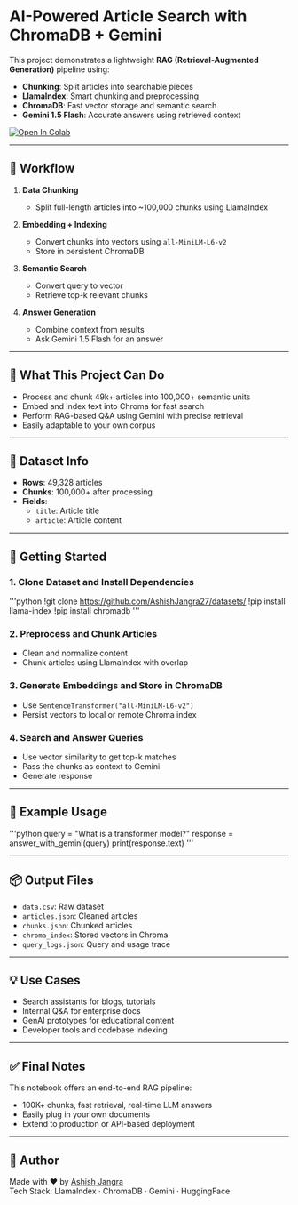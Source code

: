 # AI-Powered Article Search with ChromaDB + Gemini

This project demonstrates a lightweight **RAG (Retrieval-Augmented Generation)** pipeline using:

- **Chunking**: Split articles into searchable pieces  
- **LlamaIndex**: Smart chunking and preprocessing  
- **ChromaDB**: Fast vector storage and semantic search  
- **Gemini 1.5 Flash**: Accurate answers using retrieved context  

[![Open In Colab](https://colab.research.google.com/assets/colab-badge.svg)](https://colab.research.google.com/drive/1aA6syFDGM_ME7hStWoQRb2VtgkugkJmU?usp=sharing)

---

## 🔄 Workflow

1. **Data Chunking**
   - Split full-length articles into ~100,000 chunks using LlamaIndex

2. **Embedding + Indexing**
   - Convert chunks into vectors using `all-MiniLM-L6-v2`  
   - Store in persistent ChromaDB

3. **Semantic Search**
   - Convert query to vector  
   - Retrieve top-k relevant chunks

4. **Answer Generation**
   - Combine context from results  
   - Ask Gemini 1.5 Flash for an answer

---

## 🧠 What This Project Can Do

- Process and chunk 49k+ articles into 100,000+ semantic units  
- Embed and index text into Chroma for fast search  
- Perform RAG-based Q&A using Gemini with precise retrieval  
- Easily adaptable to your own corpus  

---

## 📁 Dataset Info

- **Rows**: 49,328 articles  
- **Chunks**: 100,000+ after processing  
- **Fields**:
  - `title`: Article title  
  - `article`: Article content  

---

## 🚀 Getting Started

### 1. Clone Dataset and Install Dependencies
'''python
!git clone https://github.com/AshishJangra27/datasets/
!pip install llama-index
!pip install chromadb
'''

### 2. Preprocess and Chunk Articles
- Clean and normalize content  
- Chunk articles using LlamaIndex with overlap  

### 3. Generate Embeddings and Store in ChromaDB
- Use `SentenceTransformer("all-MiniLM-L6-v2")`  
- Persist vectors to local or remote Chroma index  

### 4. Search and Answer Queries
- Use vector similarity to get top-k matches  
- Pass the chunks as context to Gemini  
- Generate response  

---

## 💬 Example Usage

'''python
query = "What is a transformer model?"
response = answer_with_gemini(query)
print(response.text)
'''

---

## 📦 Output Files

- `data.csv`: Raw dataset  
- `articles.json`: Cleaned articles  
- `chunks.json`: Chunked articles  
- `chroma_index`: Stored vectors in Chroma  
- `query_logs.json`: Query and usage trace  

---

## 💡 Use Cases

- Search assistants for blogs, tutorials  
- Internal Q&A for enterprise docs  
- GenAI prototypes for educational content  
- Developer tools and codebase indexing  

---

## ✅ Final Notes

This notebook offers an end-to-end RAG pipeline:
- 100K+ chunks, fast retrieval, real-time LLM answers  
- Easily plug in your own documents  
- Extend to production or API-based deployment  

---

## 👤 Author

Made with ❤️ by [Ashish Jangra](https://github.com/AshishJangra27)  
Tech Stack: LlamaIndex · ChromaDB · Gemini · HuggingFace
